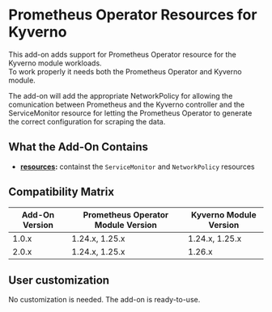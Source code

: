 # Prometheus Operator Resources for Kyverno

This add-on adds support for Prometheus Operator resource for the Kyverno module workloads.  
To work properly it needs both the Prometheus Operator and Kyverno module.

The add-on will add the appropriate NetworkPolicy for allowing the comunication between Prometheus and the
Kyverno controller and the ServiceMonitor resource for letting the Prometheus Operator to generate the correct
configuration for scraping the data.

## What the Add-On Contains

- **[resources](./resources):** containst the `ServiceMonitor` and `NetworkPolicy` resources

## Compatibility Matrix

| Add-On Version | Prometheus Operator Module Version | Kyverno Module Version |
|----------------|------------------------------------|------------------------|
| 1.0.x          | 1.24.x, 1.25.x                     | 1.24.x, 1.25.x         |
| 2.0.x          | 1.24.x, 1.25.x                     | 1.26.x                 |

## User customization

No customization is needed. The add-on is ready-to-use.
